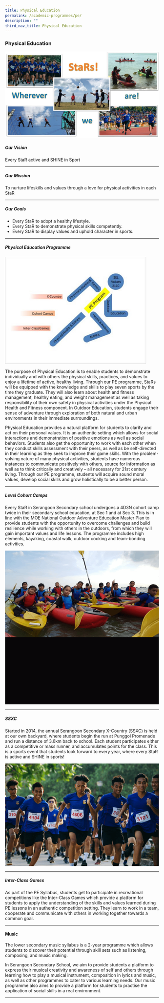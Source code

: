```yaml
---
title: Physical Education
permalink: /academic-programmes/pe/
description: ""
third_nav_title: Physical Education
---
```


### Physical Education

![](/images/Where%20star%20shine.jpg)

##### Our Vision

Every StaR active and SHINE in Sport
<hr>

##### Our Mission

To nurture lifeskills and values through a love for physical activities in each StaR
<hr>

##### Our Goals

* Every StaR to adopt a healthy lifestyle.
* Every StaR to demonstrate physical skills competently.
* Every StaR to display values and uphold character in sports.
<hr>

##### Physical Education Programme

<img src="/images/PE02.jpg" style="width:450px; border:0.5px solid Gainsboro; padding: 5px; Align: Left">

The purpose of Physical Education is to enable students to demonstrate individually and with others the physical skills, practices, and values to enjoy a lifetime of active, healthy living. Through our PE programme, StaRs will be equipped with the knowledge and skills to play seven sports by the time they graduate. They will also learn about health and fitness management, healthy eating, and weight management as well as taking responsibility of their own safety in physical activities under the Physical Health and Fitness component. In Outdoor Education, students engage their sense of adventure through exploration of both natural and urban environments in their immediate surroundings.  

Physical Education provides a natural platform for students to clarify and act on their personal values. It is an authentic setting which allows for social interactions and demonstration of positive emotions as well as social behaviors. Students also get the opportunity to work with each other when they conduct skills assessment with their peers, as well as be self-directed in their learning as they seek to improve their game skills. With the problem-solving nature of many physical activities, students have numerous instances to communicate positively with others, source for information as well as to think critically and creatively – all necessary for 21st century living. Through our PE programme, students will acquire sound moral values, develop social skills and grow holistically to be a better person.
<hr>

##### Level Cohort Camps
Every StaR in Serangoon Secondary school undergoes a 4D3N cohort camp twice in their secondary school education, at Sec 1 and at Sec 3. This is in line with the MOE National Outdoor Adventure Education Master Plan to provide students with the opportunity to overcome challenges and build resilience while working with others in the outdoors, from which they will gain important values and life lessons. The programme includes high elements, kayaking, coastal walk, outdoor cooking and team-bonding activities.

![](/images/camps.gif)
<hr>

##### SSXC
Started in 2014, the annual Serangoon Secondary X-Country (SSXC) is held at our own backyard, where students begin the run at Punggol Promenade and run a distance of 3.6km back to school. Each student participates either as a competitive or mass runner, and accumulates points for the class. This is a sports event that students look forward to every year, where every StaR is active and SHINE in sports!

![](/images/xcountry.gif)
<hr>

##### Inter-Class Games
As part of the PE Syllabus, students get to participate in recreational competitions like the Inter-Class Games which provide a platform for students to apply the understanding of the skills and values learned during PE lessons in an authentic competition setting. They learn to work in a team, cooperate and communicate with others in working together towards a common goal.
<hr>

#### Music
The lower secondary music syllabus is a 2-year programme which allows students to discover their potential through skill sets such as listening, composing, and music making.

In Serangoon Secondary School, we aim to provide students a platform to express their musical creativity and awareness of self and others through learning how to play a musical instrument, composition in lyrics and music, as well as other programmes to cater to various learning needs. Our music programme also aims to provide a platform for students to practise the application of social skills in a real environment.
<hr>